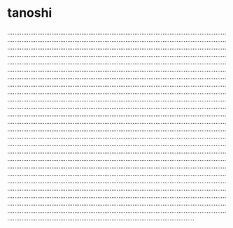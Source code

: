 # tanoshi

......................................................................................................................................................................................................................................................................................................................................................................................................................................................................................................................................................................................................................................................................................................................................................................................................................................................................................................................................................................................................................................................................................................................................................................................................................................................................................................................................................................................................................................................................................................................................................................................................................................................................................................................................................................................................................................................................................................................................................................................................................................................................................................................................................................................................................................................................................................................................................................................................................................................................................................................................................................................................................................................................................................................................................................................................................................................................................................................................................................................................................................................................................................................................................................................................................................................................................................................................